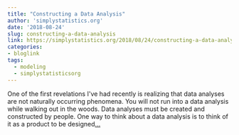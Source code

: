 ```yaml
---
title: "Constructing a Data Analysis"
author: 'simplystatistics.org'
date: '2018-08-24'
slug: constructing-a-data-analysis
link: https://simplystatistics.org/2018/08/24/constructing-a-data-analysis/
categories:
- bloglink
tags:
  - modeling
  - simplystatisticsorg
---
```


One of the first revelations I've had recently is realizing that data analyses are not naturally occurring phenomena. You will not run into a data analysis while walking out in the woods. Data analyses must be created and constructed by people. One way to think about a data analysis is to think of it as a product to be designed[... <i class="fas fa-external-link-alt"></i>](https://simplystatistics.org/2018/08/24/constructing-a-data-analysis/)

